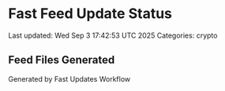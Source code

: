 # Fast Feed Update Status
Last updated: Wed Sep  3 17:42:53 UTC 2025
Categories: crypto

## Feed Files Generated

Generated by Fast Updates Workflow
